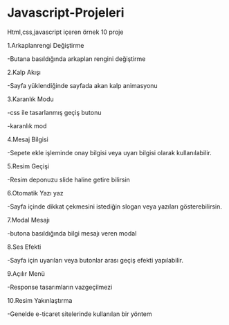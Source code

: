 # Javascript-Projeleri
Html,css,javascript içeren örnek 10 proje 


1.Arkaplanrengi Değiştirme

-Butana basıldığında arkaplan rengini değiştirme

2.Kalp Akışı

-Sayfa yüklendiğinde sayfada akan kalp animasyonu

3.Karanlık Modu

-css ile tasarlanmış geçiş butonu

-karanlık mod

4.Mesaj Bilgisi

-Sepete ekle işleminde onay bilgisi veya uyarı bilgisi olarak kullanılabilir.

5.Resim Geçişi

-Resim deponuzu slide haline getire bilirsin

6.Otomatik Yazı yaz

-Sayfa içinde dikkat  çekmesini istediğin slogan veya yazıları gösterebilirsin.

7.Modal Mesajı

-butona basıldığında bilgi mesajı veren modal
  
8.Ses Efekti

-Sayfa için uyarıları veya butonlar arası geçiş efekti yapılabilir.

9.Açılır Menü

-Response tasarımların vazgeçilmezi

10.Resim Yakınlaştırma

-Genelde e-ticaret sitelerinde kullanılan bir yöntem
  



